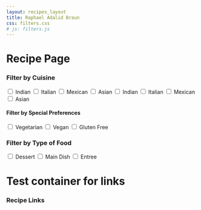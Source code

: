 ```yaml
---
layout: recipes_layout
title: Raphael Adalid Braun
css: filters.css
# js: filters.js
---
```

<!-- <script type="module" src="recipes_list.js"></script> -->
<!-- <script type="module" src="filters.js"></script> -->

# Recipe Page


<div class="filters-wrapper">
  <h3>Filter by Cuisine</h3>
  <label><input type="checkbox" class="filter-checkbox" value="indian"> Indian</label>
  <label><input type="checkbox" class="filter-checkbox" value="italian"> Italian</label>
  <label><input type="checkbox" class="filter-checkbox" value="mexican"> Mexican</label>
  <label><input type="checkbox" class="filter-checkbox" value="asian"> Asian</label>
  <label><input type="checkbox" class="filter-checkbox" value="indian"> Indian</label>
  <label><input type="checkbox" class="filter-checkbox" value="italian"> Italian</label>
  <label><input type="checkbox" class="filter-checkbox" value="mexican"> Mexican</label>
  <label><input type="checkbox" class="filter-checkbox" value="asian"> Asian</label>

  <h4>Filter by Special Preferences</h4>
  <label><input type="checkbox" class="filter-checkbox" value="vegetarian"> Vegetarian</label>
  <label><input type="checkbox" class="filter-checkbox" value="vegan"> Vegan</label>
  <label><input type="checkbox" class="filter-checkbox" value="gluten-free"> Gluten Free</label>

  <h3>Filter by Type of Food</h3>
  <label><input type="checkbox" class="filter-checkbox" value="dessert"> Dessert</label>
  <label><input type="checkbox" class="filter-checkbox" value="main-dish"> Main Dish</label>
  <label><input type="checkbox" class="filter-checkbox" value="entree"> Entree</label>
</div>





# Test container for links

<div id="recipe-links-container">
  <h3>Recipe Links</h3>
  <div id="recipe-links"></div>
</div>

<script type="module" src="/assets/js/filters.js"></script>